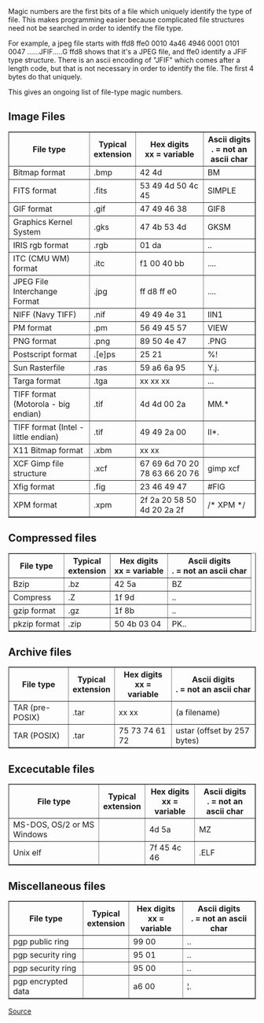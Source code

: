 Magic numbers are the first bits of a file which uniquely identify the type of file. This makes programming easier because complicated file structures need not be searched in order to identify the file type.

For example, a jpeg file starts with ffd8 ffe0 0010 4a46 4946 0001 0101 0047 ......JFIF.....G
ffd8 shows that it's a JPEG file, and ffe0 identify a JFIF type structure. There is an ascii encoding of "JFIF" which comes after a length code, but that is not necessary in order to identify the file. The first 4 bytes do that uniquely.

This gives an ongoing list of file-type magic numbers.

## Image Files

<table border=1>
<tr>
  <th>File type</th>  <th>Typical <br>extension</th>  
  <th>Hex digits<br>xx = variable</th>
  <th>Ascii digits<br>. = not an ascii char</th>
</tr>

<tr>
  <td>Bitmap format</td>
  <td>.bmp</td>
  <td>42 4d</td>
  <td>BM</td>
</tr>

<tr>
  <td>FITS format</td>
  <td>.fits</td>
  <td>53 49 4d 50 4c 45</td>
  <td>SIMPLE</td>
</tr>

<tr>
  <td>GIF format</td>
  <td>.gif</td>
  <td>47 49 46 38</td>
  <td>GIF8</td>
<tr>

<tr>
  <td>Graphics Kernel System</td>
  <td>.gks</td>
  <td>47 4b 53 4d</td>
  <td>GKSM</td>
</tr>

<tr>
  <td>IRIS rgb format</td>
  <td>.rgb</td>
  <td>01 da</td>
  <td>..</td>
</tr>

<tr>
  <td>ITC (CMU WM) format</td>
  <td>.itc</td>
  <td>f1 00 40 bb</td>
  <td>....</td>
</tr>

<tr>
  <td>JPEG File Interchange Format</td>
  <td>.jpg</td>
  <td>ff d8 ff e0</td>
  <td>....</td>
</tr>

<tr>
  <td>NIFF (Navy TIFF)</td>
  <td>.nif</td>
  <td>49 49 4e 31</td>
  <td>IIN1</td>
</tr>

<tr>
  <td>PM format</td>
  <td>.pm</td>
  <td>56 49 45 57</td>
  <td>VIEW</td>
</tr>

<tr>
  <td>PNG format</td>
  <td>.png</td>
  <td>89 50 4e 47</td>
  <td>.PNG</td>
</tr>

<tr>
  <td>Postscript format</td>
  <td>.[e]ps</td>
  <td>25 21</td>
  <td>%!</td>
</tr>

<tr>
  <td>Sun Rasterfile</td>
  <td>.ras</td>
  <td>59 a6 6a 95</td>
  <td>Y.j.</td>
</tr>

<tr>
  <td>Targa format</td>
  <td>.tga</td>
  <td>xx xx xx</td>
  <td>...</td>
</tr>

<tr>
  <td>TIFF format (Motorola - big endian) </td>
  <td>.tif</td>
  <td>4d 4d 00 2a</td>
  <td>MM.*</td>
</tr>

<tr>
  <td>TIFF format (Intel - little endian) </td>
  <td>.tif</td>
  <td>49 49 2a 00</td>
  <td>II*.</td>
</tr>

<tr>
  <td>X11 Bitmap format</td>
  <td>.xbm</td>
  <td>xx xx</td>
  <td></td>
</tr>

<tr>
  <td>XCF Gimp file structure</td>
  <td>.xcf</td>
  <td>67 69 6d 70 20 78 63 66 20 76</td>
  <td>gimp xcf</td>
</tr>

<tr>
  <td>Xfig format</td>
  <td>.fig</td>
  <td>23 46 49 47</td>
  <td>#FIG</td>
</tr>

<tr>
  <td>XPM format</td>
  <td>.xpm</td>
  <td>2f 2a 20 58 50 4d 20 2a 2f</td>
  <td>/* XPM */</td>
</tr>

</table>

## Compressed files

<table border=1>
<tr>
  <th>File type</th>  <th>Typical <br>extension</th>  
  <th>Hex digits<br>xx = variable</th>
  <th>Ascii digits<br>. = not an ascii char</th>
</tr>

<tr>
  <td>Bzip</td>
  <td>.bz</td>
  <td>42 5a</td>
  <td>BZ</td>
</tr>

<tr>
  <td>Compress</td>
  <td>.Z</td>
  <td>1f 9d</td>
  <td>..</td>
</tr>

<tr>
  <td>gzip format</td>
  <td>.gz</td>
  <td>1f 8b</td>
  <td>..</td>
</tr>

<tr>
  <td>pkzip format</td>
  <td>.zip</td>
  <td>50 4b 03 04</td>
  <td>PK..</td>
</tr>

</table>

## Archive files

<table border=1>
<tr>
  <th>File type</th>  <th>Typical <br>extension</th>  
  <th>Hex digits<br>xx = variable</th>
  <th>Ascii digits<br>. = not an ascii char</th>
</tr>

<tr>
  <td>TAR (pre-POSIX)</td>
  <td>.tar</td>
  <td>xx xx</td>
  <td>(a filename)</td>
</tr>

<tr>
  <td>TAR (POSIX)</td>
  <td>.tar</td>
  <td>75 73 74 61 72</td>
  <td>ustar (offset by 257 bytes)</td>
</tr>

</table>

## Excecutable files

<table border=1>
<tr>
  <th>File type</th>  <th>Typical <br>extension</th>  
  <th>Hex digits<br>xx = variable</th>
  <th>Ascii digits<br>. = not an ascii char</th>
</tr>

<tr>
  <td>MS-DOS, OS/2 or MS Windows</td>
  <td>&nbsp;</td>
  <td>4d 5a</td>
  <td>MZ</td>
</tr>

<tr>
  <td>Unix elf</td>
  <td>&nbsp;</td>
  <td>7f 45 4c 46</td>
  <td>.ELF</td>
</tr>
</table>

## Miscellaneous files

<table border=1>
<tr>
  <th>File type</th>  <th>Typical <br>extension</th>  
  <th>Hex digits<br>xx = variable</th>
  <th>Ascii digits<br>. = not an ascii char</th>
</tr>

<tr>
  <td>pgp public ring</td>
  <td>&nbsp;</td>
  <td>99 00</td>
  <td>..</td>
</tr>

<tr>
  <td>pgp security ring</td>
  <td>&nbsp;</td>
  <td>95 01</td>
  <td>..</td>
</tr>

<tr>
  <td>pgp security ring</td>
  <td>&nbsp;</td>
  <td>95 00</td>
  <td>..</td>
</tr>

<tr>
  <td>pgp encrypted data</td>
  <td>&nbsp;</td>
  <td>a6 00</td>
  <td>&#166;.</td>
</tr>

</table>



<a href="http://www.astro.keele.ac.uk/oldusers/rno/Computing/File_magic.html#Image">Source</a>